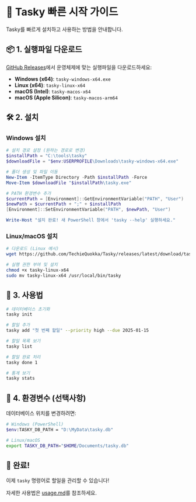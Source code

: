 # 🚀 Tasky 빠른 시작 가이드

Tasky를 빠르게 설치하고 사용하는 방법을 안내합니다.

## 📦 1. 실행파일 다운로드

[GitHub Releases](https://github.com/TechieQuokka/Tasky/releases/latest)에서 운영체제에 맞는 실행파일을 다운로드하세요:

- **Windows (x64)**: `tasky-windows-x64.exe`
- **Linux (x64)**: `tasky-linux-x64`
- **macOS (Intel)**: `tasky-macos-x64`
- **macOS (Apple Silicon)**: `tasky-macos-arm64`

## 🛠️ 2. 설치

### Windows 설치

```powershell
# 설치 경로 설정 (원하는 경로로 변경)
$installPath = "C:\tools\tasky"
$downloadFile = "$env:USERPROFILE\Downloads\tasky-windows-x64.exe"

# 폴더 생성 및 파일 이동
New-Item -ItemType Directory -Path $installPath -Force
Move-Item $downloadFile "$installPath\tasky.exe"

# PATH 환경변수 추가
$currentPath = [Environment]::GetEnvironmentVariable("PATH", "User")
$newPath = $currentPath + ";" + $installPath
[Environment]::SetEnvironmentVariable("PATH", $newPath, "User")

Write-Host "설치 완료! 새 PowerShell 창에서 'tasky --help' 실행하세요."
```

### Linux/macOS 설치

```bash
# 다운로드 (Linux 예시)
wget https://github.com/TechieQuokka/Tasky/releases/latest/download/tasky-linux-x64

# 실행 권한 부여 및 설치
chmod +x tasky-linux-x64
sudo mv tasky-linux-x64 /usr/local/bin/tasky
```

## 🎯 3. 사용법

```bash
# 데이터베이스 초기화
tasky init

# 할일 추가
tasky add "첫 번째 할일" --priority high --due 2025-01-15

# 할일 목록 보기
tasky list

# 할일 완료 처리
tasky done 1

# 통계 보기
tasky stats
```

## 🔧 4. 환경변수 (선택사항)

데이터베이스 위치를 변경하려면:

```bash
# Windows (PowerShell)
$env:TASKY_DB_PATH = "D:\MyData\tasky.db"

# Linux/macOS
export TASKY_DB_PATH="$HOME/Documents/tasky.db"
```

## 🎉 완료!

이제 `tasky` 명령어로 할일을 관리할 수 있습니다!

자세한 사용법은 [usage.md](usage.md)를 참조하세요.